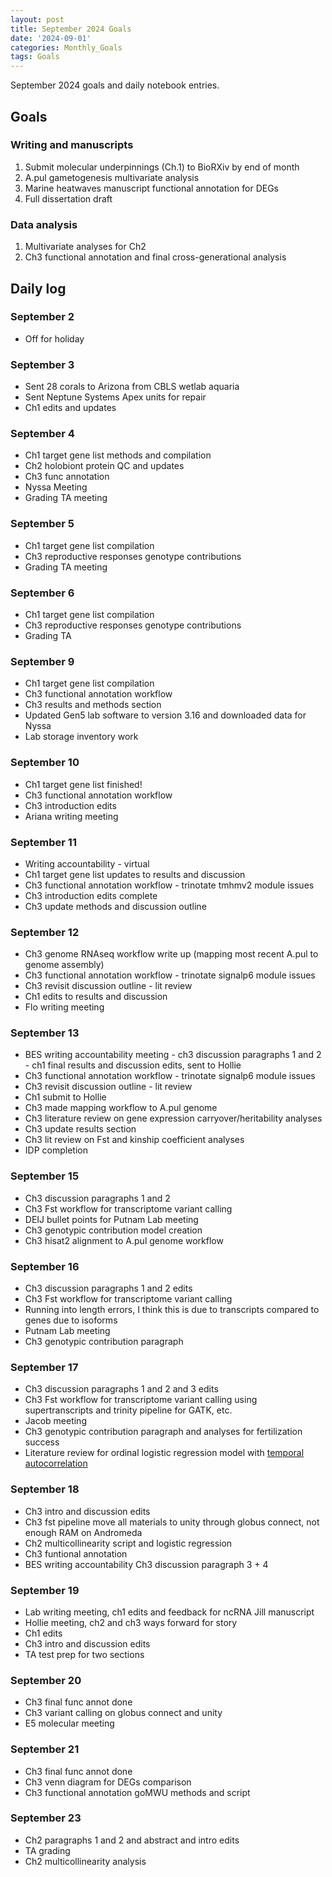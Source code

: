 ```yaml
---
layout: post
title: September 2024 Goals
date: '2024-09-01'
categories: Monthly_Goals
tags: Goals
---
```


September 2024 goals and daily notebook entries. 

## Goals  

### Writing and manuscripts 
              
1. Submit molecular underpinnings (Ch.1) to BioRXiv by end of month
2. A.pul gametogenesis multivariate analysis
3. Marine heatwaves manuscript functional annotation for DEGs
4. Full dissertation draft

### Data analysis
1. Multivariate analyses for Ch2
3. Ch3 functional annotation and final cross-generational analysis

## Daily log 

### September 2
- Off for holiday

### September 3
- Sent 28 corals to Arizona from CBLS wetlab aquaria
- Sent Neptune Systems Apex units for repair
- Ch1 edits and updates

### September 4
- Ch1 target gene list methods and compilation
- Ch2 holobiont protein QC and updates
- Ch3 func annotation
- Nyssa Meeting
- Grading TA meeting

### September 5
- Ch1 target gene list compilation
- Ch3 reproductive responses genotype contributions
- Grading TA meeting

### September 6
- Ch1 target gene list compilation
- Ch3 reproductive responses genotype contributions
- Grading TA 

### September 9
- Ch1 target gene list compilation
- Ch3 functional annotation workflow
- Ch3 results and methods section
- Updated Gen5 lab software to version 3.16 and downloaded data for Nyssa
- Lab storage inventory work

### September 10
- Ch1 target gene list finished!
- Ch3 functional annotation workflow
- Ch3 introduction edits
- Ariana writing meeting

### September 11
- Writing accountability - virtual
- Ch1 target gene list updates to results and discussion
- Ch3 functional annotation workflow - trinotate tmhmv2 module issues
- Ch3 introduction edits complete 
- Ch3 update methods and discussion outline

### September 12 
- Ch3 genome RNAseq workflow write up (mapping most recent A.pul to genome assembly)
- Ch3 functional annotation workflow - trinotate signalp6 module issues
- Ch3 revisit discussion outline - lit review
- Ch1 edits to results and discussion
- Flo writing meeting

### September 13
- BES writing accountability meeting - ch3 discussion paragraphs 1 and 2 - ch1 final results and discussion edits, sent to Hollie
- Ch3 functional annotation workflow - trinotate signalp6 module issues
- Ch3 revisit discussion outline - lit review
- Ch1 submit to Hollie
- Ch3 made mapping workflow to A.pul genome
- Ch3 literature review on gene expression carryover/heritability analyses
- Ch3 update results section
- Ch3 lit review on Fst and kinship coefficient analyses
- IDP completion

### September 15
- Ch3 discussion paragraphs 1 and 2
- Ch3 Fst workflow for transcriptome variant calling
- DEIJ bullet points for Putnam Lab meeting
- Ch3 genotypic contribution model creation
- Ch3 hisat2 alignment to A.pul genome workflow

### September 16
- Ch3 discussion paragraphs 1 and 2 edits
- Ch3 Fst workflow for transcriptome variant calling 
- Running into length errors, I think this is due to transcripts compared to genes due to isoforms
- Putnam Lab meeting
- Ch3 genotypic contribution paragraph

### September 17
- Ch3 discussion paragraphs 1 and 2 and 3 edits
- Ch3 Fst workflow for transcriptome variant calling using supertranscripts and trinity pipeline for GATK, etc.
- Jacob meeting 
- Ch3 genotypic contribution paragraph and analyses for fertilization success
- Literature review for ordinal logistic regression model with [temporal autocorrelation](https://www.nature.com/articles/s41467-018-04074-2)

### September 18
- Ch3 intro and discussion edits
- Ch3 fst pipeline move all materials to unity through globus connect, not enough RAM on Andromeda
- Ch2 multicollinearity script and logistic regression
- Ch3 funtional annotation
- BES writing accountability Ch3 discussion paragraph 3 + 4

### September 19
- Lab writing meeting, ch1 edits and feedback for ncRNA Jill manuscript
- Hollie meeting, ch2 and ch3 ways forward for story 
- Ch1 edits
- Ch3 intro and discussion edits
- TA test prep for two sections

### September 20
- Ch3 final func annot done
- Ch3 variant calling on globus connect and unity 
- E5 molecular meeting

### September 21
- Ch3 final func annot done
- Ch3 venn diagram for DEGs comparison
- Ch3 functional annotation goMWU methods and script

### September 23
- Ch2 paragraphs 1 and 2 and abstract and intro edits
- TA grading
- Ch2 multicollinearity analysis





